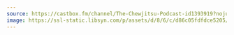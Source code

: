 ```yaml
---
source: https://castbox.fm/channel/The-Chewjitsu-Podcast-id1393919?nojump=1&country=us
image: https://ssl-static.libsyn.com/p/assets/d/8/6/c/d86c05fdfdce5205/Podcast_Itunes_1.png
---
```

